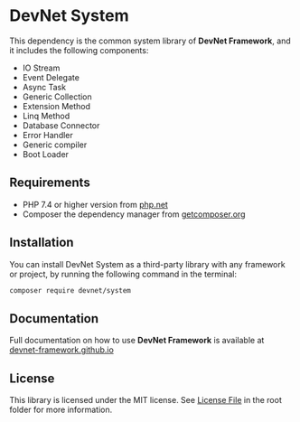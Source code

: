 # DevNet System
This dependency is the common system library of **DevNet Framework**, and it includes the following components:

- IO Stream
- Event Delegate
- Async Task
- Generic Collection
- Extension Method
- Linq Method
- Database Connector
- Error Handler
- Generic compiler
- Boot Loader

## Requirements
- PHP 7.4 or higher version from [php.net](https://www.php.net/)
- Composer the dependency manager from [getcomposer.org](https://getcomposer.org/)

## Installation
You can install DevNet System as a third-party library with any framework or project, by running the following command in the terminal:

```bash
composer require devnet/system
```

## Documentation
Full documentation on how to use **DevNet Framework** is available at [devnet-framework.github.io](https://devnet-framework.github.io)

## License
This library is licensed under the MIT license. See [License File](https://github.com/DevNet-Framework/system/blob/master/LICENSE) in the root folder for more information.
